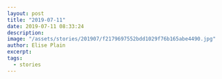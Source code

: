 ```yaml
---
layout: post
title: "2019-07-11"
date: 2019-07-11 08:33:24
description: 
image: "/assets/stories/201907/f2179697552bdd1029f76b165abe4490.jpg"
author: Elise Plain
excerpt: 
tags: 
  - stories
---
```



<p></p>
